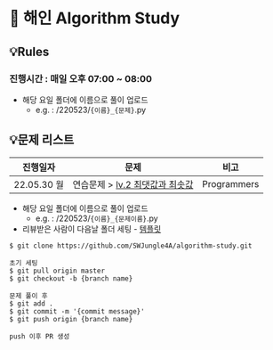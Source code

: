 # 🌙 해인 Algorithm Study

## 💡Rules
### 진행시간 : 매일  오후 07:00 ~ 08:00

- 해당 요일 폴더에 이름으로 풀이 업로드
    - e.g. : /220523/`{이름}_{문제}`.py

## 💡문제 리스트
|진행일자|문제|비고|
|-----|------|-----|
|22.05.30 월|연습문제 > [lv.2 최댓값과 최솟값](https://programmers.co.kr/learn/courses/30/lessons/12939) |Programmers|

- 해당 요일 폴더에 이름으로 풀이 업로드
    - e.g. : /220523/`{이름}_{문제이름}`.py
- 리뷰받은 사람이 다음날 폴더 세팅 - [템플릿](https://github.com/SWJungle4A/morning_algorithm_study/issues/5)

```
$ git clone https://github.com/SWJungle4A/algorithm-study.git

초기 세팅 
$ git pull origin master
$ git checkout -b {branch name}

문제 풀이 후
$ git add .
$ git commit -m '{commit message}'
$ git push origin {branch name}

push 이후 PR 생성
```
